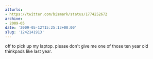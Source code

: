 ```yaml
---
alturls:
- https://twitter.com/bismark/status/1774252672
archive:
- 2009-05
date: '2009-05-12T15:25:13+00:00'
slug: '1242141913'
---
```


off to pick up my laptop. please don't give me one of those ten year old thinkpads like last year.

